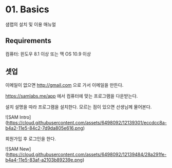 # 01. Basics

샘랩의 설치 및 이용 매뉴얼

## Requirements

컴퓨터: 윈도우 8.1 이상 또는 맥 OS 10.9 이상

## 셋업

이메일이 없으면 http://gmail.com 으로 가서 이메일을 만든다.

https://samlabs.me/app 에서 컴퓨터에 맞는 프로그램을 다운받는다.

설치 설명을 따라 프로그램을 설치한다. 모르는 점이 있으면 선생님께 물어본다.

![SAM Intro] (https://cloud.githubusercontent.com/assets/6498092/12139301/eccdcc8a-b4a2-11e5-84c2-7d9da805e616.png)

회원가입 후 로그인을 한다.

![SAM New] (https://cloud.githubusercontent.com/assets/6498092/12139484/28a291fe-b4a4-11e5-83af-a2103b89239e.png)

